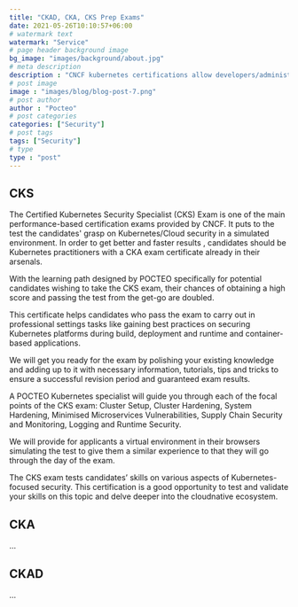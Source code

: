 ```yaml
---
title: "CKAD, CKA, CKS Prep Exams"
date: 2021-05-26T10:10:57+06:00
# watermark text
watermark: "Service"
# page header background image
bg_image: "images/background/about.jpg"
# meta description
description : "CNCF kubernetes certifications allow developers/administrators/security engineers to establish their credibility and value in the job market."
# post image
image : "images/blog/blog-post-7.png"
# post author
author : "Pocteo"
# post categories
categories: ["Security"]
# post tags
tags: ["Security"]
# type
type : "post"
---
```


## CKS

The Certified Kubernetes Security Specialist (CKS) Exam is one of the main performance-based certification exams provided by CNCF. 
It puts to the test the candidates' grasp on Kubernetes/Cloud security in a simulated environment. In order to get better and faster results , candidates should be Kubernetes practitioners with a CKA exam certificate already in their arsenals. 

With the learning path designed by POCTEO specifically for potential candidates wishing to take the CKS exam, their chances of obtaining a high score and passing the test from the get-go are doubled. 

This certificate helps candidates who pass the exam to carry out in professional settings tasks like gaining best practices on securing Kubernetes platforms during build, deployment and runtime and container-based applications.

We will get you ready for the exam by polishing your existing knowledge and adding up to it with necessary information, tutorials, tips and tricks to ensure a successful revision period and guaranteed exam results. 

A POCTEO Kubernetes specialist will guide you through each of the focal points of the CKS exam: Cluster Setup, Cluster Hardening, System Hardening, Minimised Microservices Vulnerabilities, Supply Chain Security and Monitoring, Logging and Runtime Security. 

We will provide for applicants a virtual environment in their browsers simulating the test to give them a similar experience to that they will go through the day of the exam. 

The CKS exam tests candidates’ skills on various aspects of Kubernetes-focused security. This certification is a good opportunity to test and validate your skills on this topic and delve deeper into the cloudnative ecosystem.

## CKA

...

## CKAD

...

